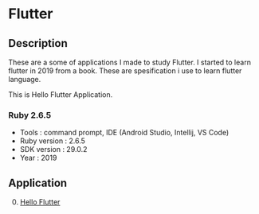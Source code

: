 # Flutter

## Description
These are a some of applications I made to study Flutter. I started to learn flutter in 2019 from a book. These are spesification i use to learn flutter language.

This is Hello Flutter Application. 

### Ruby 2.6.5
  - Tools : command prompt, IDE (Android Studio, Intellij, VS Code)
  - Ruby version : 2.6.5
  - SDK version : 29.0.2
  - Year : 2019

## Application
 0. [ Hello Flutter ](https://github.com/Hidayat-rivai/Dart_Flutter)
 
